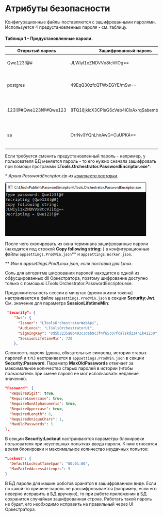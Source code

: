 # Атрибуты безопасности

Конфигурационные файлы поставляются с зашифрованными паролями. Используется 4 предустановленных пароля - см. таблицу.

#### Таблица 1 – Предустановленные пароли.

|	Открытый пароль	| Зашифрованный пароль	| Назначение |
| --------------- | --------------------- | ---------- |
| Qwe123!@# | JLWIyl1xZNDVVx8tcVllOg== | ActiveDirectory, SslCert, RabbitMQ |
| postgres  | 49EqQ30zfcQTWxEGYE/mSw== | БД: ltools, ltoolsidentity, ltoolslicense, ltoolslogs (PostgeSQL) |
| 123!@#Qwe123!@#Qwe123 | 8TQ18jklcX3CPIsG6cVeb4iClxAxrqSabembVRUnvXQ= | Email, с которого происходит рассылка |
| sa | OrrNv0YQhLhnAwG+CuUPKA== | БД: ltools, ltoolsidentity, ltoolslicense, ltoolslogs (MS SQL SERVER) |

Если требуется сменить предустановленный пароль - например, у пользователя БД меняется пароль - то его нужно сначала зашифровать при помощи программы **LTools.Orchestrator.PasswordEncriptor.exe**\*:

\* *Архив PasswordEncriptor.zip из [комплекта поставки](https://docs.primo-rpa.ru/primo-rpa/orchestrator/deployment/kit).*

![](<../../.gitbook/assets/3.Шифрование паролей.png>)

После чего скопировать из окна терминала зашифрованные пароли (находятся под строкой **Copy following string:** ) в конфигурационные файлы `appsettings.ProdWin.json`\*\* и `appsettings.Worker.json`.

\*\* *Или в appsettings.ProdLinux.json, если поставка для Linux*.

Соль для алгоритма шифрования паролей находится в одной из обфусцированных dll Оркестратора, поэтому шифрование доступно только с помощью LTools.Orchestrator.PasswordEncriptor.exe.

Продолжительность сессии в минутах (время жизни токена) настраивается в файле `appsettings.ProdWin.json` в секции **Security:Jwt**. См. значение для параметра **SessionLifetimeMin**:

```json
 "Security": {
    "Jwt": {
      "Issuer": "LToolsOrchestratorWebApi",
      "Audience": "LToolsOrchestratorUi",
      "SigningKey": "0d5b3235a8b403c3dab9c3f4f65c07fcalskd234n1k41230",
      "SessionLifetimeMin": 720
    },
```
Сложность пароля (длина, обязательные символы, истории старых паролей и т.п.) настраивается в `appsettings.ProdWin.json` в секции **Security:Password**. Параметр **MaxOldPasswords** отвечает за максимальное количество старых паролей в истории (чтобы пользователь при смене пароля не мог использовать недавние значения).

```json
"Password": {
  "RequireDigit": true,
  "RequireLowercase": true,
  "RequireNonAlphanumeric": true,
  "RequireUppercase": true,
  "RequiredLength": 8,
  "RequiredUniqueChars": 1,
  "MaxOldPasswords": 5
},
```
В секции **Security:Lockout** настраиваются параметры блокировки пользователя при неуспешных попытках ввода пароля. К ним относятся время блокировки и максимальное количество неудачных попыток:

```json
"Lockout": {
  "DefaultLockoutTimeSpan": "00:01:00",
  "MaxFailedAccessAttempts": 5
}
```
В БД пароли для машин роботов хранятся в зашифрованном виде. Если по какой-то причине пароль не расшифровывается (например, если его неверно исправить в БД вручную), то при работе приложения в БД сохранится случайная зашифрованная строка. Работать такой пароль не будет, его необходимо исправить на правильный через UI Оркестратора.


